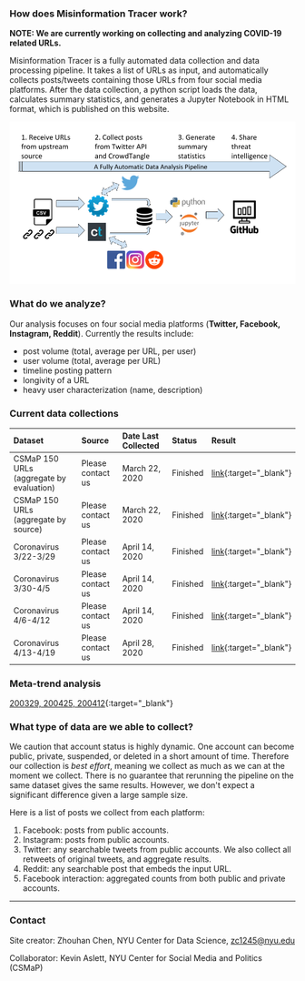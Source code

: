 

### How does Misinformation Tracer work?

__NOTE: We are currently working on collecting and analyzing COVID-19 related URLs.__

Misinformation Tracer is a fully automated data collection and data processing pipeline. It takes a list of URLs as input, and automatically collects posts/tweets containing those URLs from four social media platforms. After the data collection, a python script loads the data, calculates summary statistics, and generates a Jupyter Notebook in HTML format, which is published on this website.

![Branching](architecture.png)


### What do we analyze?

Our analysis focuses on four social media platforms (**Twitter, Facebook, Instagram, Reddit**). Currently the results include:

* post volume (total, average per URL, per user)
* user volume (total, average per URL)
* timeline posting pattern
* longivity of a URL 
* heavy user characterization (name, description)


### Current data collections


| Dataset      | Source    |   Date Last Collected    | Status            | Result |
|:-------------|:------------------|:------------------|:------------------|:-------|
| CSMaP 150 URLs (aggregate by evaluation) |  Please contact us  | March 22, 2020| Finished       | [link](./csmap_150_url.html){:target="_blank"}  |
| CSMaP 150 URLs (aggregate by source)  |  Please contact us  | March 22, 2020| Finished       | [link](./csmap_150_url_source_only.html){:target="_blank"}  |
| Coronavirus 3/22-3/29|Please contact us | April 14, 2020| Finished     |[link](./tracker_200329.html){:target="_blank"}   |
| Coronavirus 3/30-4/5 |Please contact us | April 14, 2020| Finished     |[link](./tracker_200405.html){:target="_blank"}   |
| Coronavirus 4/6-4/12 |Please contact us | April 14, 2020| Finished     |[link](./tracker_200412.html){:target="_blank"}   |
| Coronavirus 4/13-4/19 |Please contact us | April 28, 2020| Finished     |[link](./tracker_200419.html){:target="_blank"}   |

### Meta-trend analysis
[200329, 200425, 200412](./cross_platform_trend_analysis.html){:target="_blank"}

<!-- [link](./source/mit_collection.csv) -->
<!-- [link](./source/csmap_150.csv) -->
<!-- [link](./source/coronavirus.csv) -->

### What type of data are we able to collect?

We caution that account status is highly dynamic. One account can become public, private, suspended, or deleted in a short amount of time. Therefore our collection is _best effort_, meaning we collect as much as we can at the moment we collect. There is no guarantee that rerunning the pipeline on the same dataset gives the same results. However, we don't expect a significant difference given a large sample size. 

Here is a list of posts we collect from each platform:

1. Facebook: posts from public accounts.
2. Instagram: posts from public accounts.
3. Twitter: any searchable tweets from public accounts. We also collect all retweets of original tweets, and aggregate results.  
4. Reddit: any searchable post that embeds the input URL.
5. Facebook interaction: aggregated counts from both public and private accounts.



* * *

### Contact

Site creator: Zhouhan Chen, NYU Center for Data Science, <zc1245@nyu.edu>

Collaborator: Kevin Aslett, NYU Center for Social Media and Politics (CSMaP)
